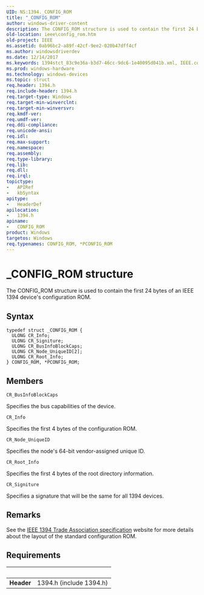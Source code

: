```yaml
---
UID: NS:1394._CONFIG_ROM
title: "_CONFIG_ROM"
author: windows-driver-content
description: The CONFIG_ROM structure is used to contain the first 24 bytes of an IEEE 1394 device's configuration ROM.
old-location: ieee\config_rom.htm
old-project: IEEE
ms.assetid: 0ab96bc2-a89f-42cf-9ee2-020b47dff4cf
ms.author: windowsdriverdev
ms.date: 12/14/2017
ms.keywords: 1394stct_83c9e36a-b3d7-46cc-9dc6-1e40095d041b.xml, IEEE.config_rom, PCONFIG_ROM structure pointer [Buses], CONFIG_ROM, 1394/PCONFIG_ROM, _CONFIG_ROM, *PCONFIG_ROM, PCONFIG_ROM, CONFIG_ROM structure [Buses], 1394/CONFIG_ROM
ms.prod: windows-hardware
ms.technology: windows-devices
ms.topic: struct
req.header: 1394.h
req.include-header: 1394.h
req.target-type: Windows
req.target-min-winverclnt: 
req.target-min-winversvr: 
req.kmdf-ver: 
req.umdf-ver: 
req.ddi-compliance: 
req.unicode-ansi: 
req.idl: 
req.max-support: 
req.namespace: 
req.assembly: 
req.type-library: 
req.lib: 
req.dll: 
req.irql: 
topictype:
-	APIRef
-	kbSyntax
apitype:
-	HeaderDef
apilocation:
-	1394.h
apiname:
-	CONFIG_ROM
product: Windows
targetos: Windows
req.typenames: CONFIG_ROM, *PCONFIG_ROM
---
```


# _CONFIG_ROM structure
The CONFIG_ROM structure is used to contain the first 24 bytes of an IEEE 1394 device's configuration ROM.

## Syntax
````
typedef struct _CONFIG_ROM {
  ULONG CR_Info;
  ULONG CR_Signiture;
  ULONG CR_BusInfoBlockCaps;
  ULONG CR_Node_UniqueID[2];
  ULONG CR_Root_Info;
} CONFIG_ROM, *PCONFIG_ROM;
````

## Members


`CR_BusInfoBlockCaps`

Specifies the bus capabilities of the device.

`CR_Info`

Specifies the first 4 bytes of the configuration ROM.

`CR_Node_UniqueID`

Specifies the node's 64-bit vendor-assigned unique ID.

`CR_Root_Info`

Specifies the first 4 bytes of the root directory information.

`CR_Signiture`

Specifies a signature that will be the same for all 1394 devices.

## Remarks
See the <a href="http://go.microsoft.com/fwlink/p/?linkid=8729">IEEE 1394 Trade Association specification</a> website for more details about the layout of the standard configuration ROM.

## Requirements
| &nbsp; | &nbsp; |
| ---- |:---- |
| **Header** | 1394.h (include 1394.h) |